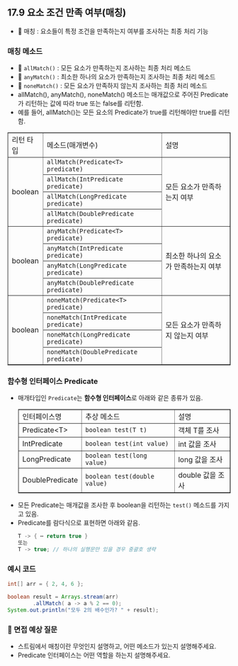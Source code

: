 ## 17.9 요소 조건 만족 여부(매칭)
- 💠 매칭 : 요소들이 특정 조건을 만족하는지 여부를 조사하는 최종 처리 기능

### 매칭 메소드
- 💠 `allMatch()` : 모든 요소가 만족하는지 조사하는 최종 처리 메소드
- 💠 `anyMatch()` : 최소한 하나의 요소가 만족하는지 조사하는 최종 처리 메소드
- 💠 `noneMatch()` : 모든 요소가 만족하지 않는지 조사하는 최종 처리 메소드
- allMatch(), anyMatch(), noneMatch() 메소드는 매개값으로 주어진 Predicate가 리턴하는 값에 따라 true 또는 false를 리턴함.
- 예를 들어, allMatch()는 모든 요소의 Predicate가 true를 리턴해야만 true를 리턴함.


<table border="1">
  <tr>
    <td>리턴 타입</td>
    <td>메소드(매개변수)</td>
    <td>설명</td>
  </tr>
  <tr>
    <td rowspan="4">boolean</td>
    <td><code>allMatch(Predicate&lt;T&gt; predicate)</code></td>
    <td rowspan="4">모든 요소가 만족하는지 여부</td>
  </tr>
  <tr>
    <td><code>allMatch(IntPredicate predicate)</code></td>
  </tr>
  <tr>
    <td><code>allMatch(LongPredicate predicate)</code></td>
  </tr>
  <tr>
    <td><code>allMatch(DoublePredicate predicate)</code></td>
  </tr>
  <tr>
    <td rowspan="4">boolean</td>
    <td><code>anyMatch(Predicate&lt;T&gt; predicate)</code></td>
    <td rowspan="4">최소한 하나의 요소가 만족하는지 여부</td>
  </tr>
  <tr>
    <td><code>anyMatch(IntPredicate predicate)</code></td>
  </tr>
  <tr>
    <td><code>anyMatch(LongPredicate predicate)</code></td>
  </tr>
  <tr>
    <td><code>anyMatch(DoublePredicate predicate)</code></td>
  </tr>
  <tr>
    <td rowspan="4">boolean</td>
    <td><code>noneMatch(Predicate&lt;T&gt; predicate)</code></td>
    <td rowspan="4">모든 요소가 만족하지 않는지 여부</td>
  </tr>
  <tr>
    <td><code>noneMatch(IntPredicate predicate)</code></td>
  </tr>
  <tr>
    <td><code>noneMatch(LongPredicate predicate)</code></td>
  </tr>
  <tr>
    <td><code>noneMatch(DoublePredicate predicate)</code></td>
  </tr>
</table>

### 함수형 인터페이스 Predicate
- 매개타입인 `Predicate`는 **함수형 인터페이스**로 아래와 같은 종류가 있음.
    <table border="1">
      <tr>
        <td>인터페이스명</td>
        <td>추상 메소드</td>
        <td>설명</td>
      </tr>
      <tr>
        <td>Predicate&lt;T&gt;</td>
        <td><code>boolean test(T t)</code></td>
        <td>객체 T를 조사</td>
      </tr>
      <tr>
        <td>IntPredicate</td>
        <td><code>boolean test(int value)</code></td>
        <td>int 값을 조사</td>
      </tr>
      <tr>
        <td>LongPredicate</td>
        <td><code>boolean test(long value)</code></td>
        <td>long 값을 조사</td>
      </tr>
      <tr>
        <td>DoublePredicate</td>
        <td><code>boolean test(double value)</code></td>
        <td>double 값을 조사</td>
      </tr>
    </table>
- 모든 Predicate는 매개값을 조사한 후 boolean을 리턴하는 `test()` 메소드를 가지고 있음.
- Predicate<T>를 람다식으로 표현하면 아래와 같음.
  ```java
  T -> { ⋯ return true }
  또는
  T -> true; // 하나의 실행문만 있을 경우 중괄호 생략
  ```

### 예시 코드
```java
int[] arr = { 2, 4, 6 };

boolean result = Arrays.stream(arr)
        .allMatch( a -> a % 2 == 0);
System.out.println("모두 2의 배수인가? " + result);
```
### 🙋 면접 예상 질문
- 스트림에서 매칭이란 무엇인지 설명하고, 어떤 메소드가 있는지 설명해주세요.
- Predicate 인터페이스는 어떤 역할을 하는지 설명해주세요.